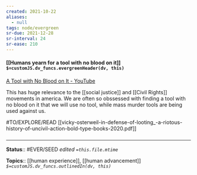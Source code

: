 ```yaml
---
created: 2021-10-22
aliases:
  - null
tags: node/evergreen
sr-due: 2021-12-28
sr-interval: 24
sr-ease: 210
---
```


#### [[Humans yearn for a tool with no blood on it]] `$=customJS.dv_funcs.evergreenHeader(dv, this)`

[A Tool with No Blood on It - YouTube](https://www.youtube.com/watch?v=DuLuxNfeCn4)

This has huge relevance to the [[social justice]] and [[Civil Rights]] movements in america. We are often so obssessed with finding a tool with no blood on it that we will use no tool, while mass murder tools are being used against us. 

#TO/EXPLORE/READ [[vicky-osterweil-in-defense-of-looting_-a-riotous-history-of-uncivil-action-bold-type-books-2020.pdf]]

### <hr class="footnote"/>

**Status**:: #EVER/SEED
*edited `=this.file.mtime`*

**Topics**:: [[human experience]], [[human advancement]]
*`$=customJS.dv_funcs.outlinedIn(dv, this)`*
